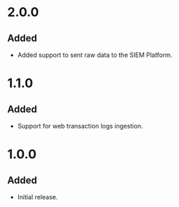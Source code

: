 # 2.0.0
## Added
- Added support to sent raw data to the SIEM Platform.

# 1.1.0
## Added
- Support for web transaction logs ingestion.

# 1.0.0
## Added
- Initial release.
